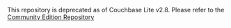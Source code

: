 This repository is deprecated as of Couchbase Lite v2.8.
Please refer to the [Community Edition Repository](https://github.com/couchbase/couchbase-lite-java-ce-root)
